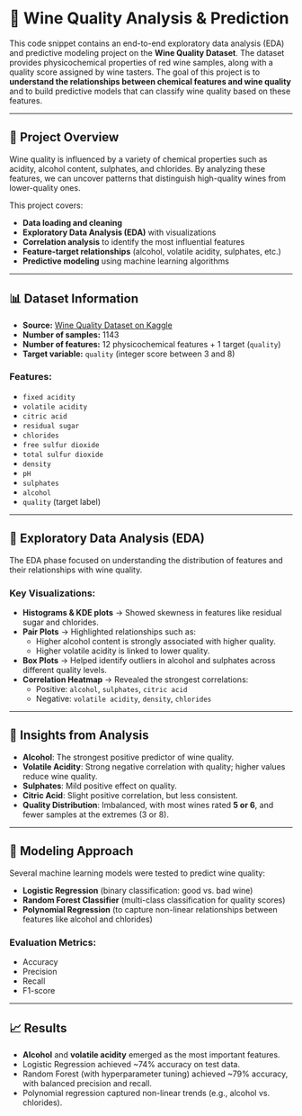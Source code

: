 # 🍷 Wine Quality Analysis & Prediction

This code snippet contains an end-to-end exploratory data analysis (EDA) and predictive modeling project on the **Wine Quality Dataset**.
The dataset provides physicochemical properties of red wine samples, along with a quality score assigned by wine tasters.
The goal of this project is to **understand the relationships between chemical features and wine quality** and to build predictive models that can classify wine quality based on these features.

---

## 📖 Project Overview
Wine quality is influenced by a variety of chemical properties such as acidity, alcohol content, sulphates, and chlorides.
By analyzing these features, we can uncover patterns that distinguish high-quality wines from lower-quality ones.

This project covers:
- **Data loading and cleaning**
- **Exploratory Data Analysis (EDA)** with visualizations
- **Correlation analysis** to identify the most influential features
- **Feature-target relationships** (alcohol, volatile acidity, sulphates, etc.)
- **Predictive modeling** using machine learning algorithms

---

## 📊 Dataset Information
- **Source:** [Wine Quality Dataset on Kaggle](https://www.kaggle.com/datasets/yasserh/wine-quality-dataset)
- **Number of samples:** 1143
- **Number of features:** 12 physicochemical features + 1 target (`quality`)
- **Target variable:** `quality` (integer score between 3 and 8)

### Features:
- `fixed acidity`
- `volatile acidity`
- `citric acid`
- `residual sugar`
- `chlorides`
- `free sulfur dioxide`
- `total sulfur dioxide`
- `density`
- `pH`
- `sulphates`
- `alcohol`
- `quality` (target label)

---

## 🔎 Exploratory Data Analysis (EDA)
The EDA phase focused on understanding the distribution of features and their relationships with wine quality.

### Key Visualizations:
- **Histograms & KDE plots** → Showed skewness in features like residual sugar and chlorides.
- **Pair Plots** → Highlighted relationships such as:
  - Higher alcohol content is strongly associated with higher quality.
  - Higher volatile acidity is linked to lower quality.
- **Box Plots** → Helped identify outliers in alcohol and sulphates across different quality levels.
- **Correlation Heatmap** → Revealed the strongest correlations:
  - Positive: `alcohol`, `sulphates`, `citric acid`
  - Negative: `volatile acidity`, `density`, `chlorides`

---

## 📌 Insights from Analysis
- **Alcohol**: The strongest positive predictor of wine quality.
- **Volatile Acidity**: Strong negative correlation with quality; higher values reduce wine quality.
- **Sulphates**: Mild positive effect on quality.
- **Citric Acid**: Slight positive correlation, but less consistent.
- **Quality Distribution**: Imbalanced, with most wines rated **5 or 6**, and fewer samples at the extremes (3 or 8).

---

## 🤖 Modeling Approach
Several machine learning models were tested to predict wine quality:

- **Logistic Regression** (binary classification: good vs. bad wine)
- **Random Forest Classifier** (multi-class classification for quality scores)
- **Polynomial Regression** (to capture non-linear relationships between features like alcohol and chlorides)

### Evaluation Metrics:
- Accuracy
- Precision
- Recall
- F1-score

---

## 📈 Results
- **Alcohol** and **volatile acidity** emerged as the most important features.
- Logistic Regression achieved ~74% accuracy on test data.
- Random Forest (with hyperparameter tuning) achieved ~79% accuracy, with balanced precision and recall.
- Polynomial regression captured non-linear trends (e.g., alcohol vs. chlorides).
